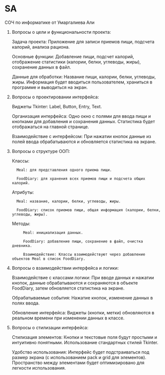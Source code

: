 # SA
СОЧ по информатике от Умаргалиева Али

1. Вопросы о цели и функциональности проекта:

   Задача проекта: Приложение для записи приемов пищи, подсчета калорий, анализа рациона.

   Основные функции: Добавление пищи, подсчет калорий, отображение статистики (калории, белки, углеводы, жиры), сохранение данных в файл.

   Данные для обработки: Название пищи, калории, белки, углеводы, жиры. Информация будет вводиться пользователем, храниться в программе и выводиться на экран.

2. Вопросы о проектировании интерфейса:
   
   Виджеты Tkinter: Label, Button, Entry, Text.

   Организация интерфейса: Одно окно с полями для ввода пищи и кнопками для добавления и сохранения данных. Статистика будет отображаться на главной странице.

   Взаимодействие с интерфейсом: При нажатии кнопок данные из полей ввода обрабатываются и обновляется статистика на экране.

3. Вопросы о структуре ООП:

   Классы:

         Meal: для представления одного приема пищи.

         FoodDiary: для хранения всех приемов пищи и подсчета общих калорий.

   Атрибуты:

         Meal: название, калории, белки, углеводы, жиры.

         FoodDiary: список приемов пищи, общая информация (калории, белки, углеводы, жиры).

   Методы:

            Meal: инициализация данных.

            FoodDiary: добавление пищи, сохранение в файл, очистка дневника.

            Взаимодействие: Классы взаимодействуют через добавление объектов Meal в список FoodDiary.

4. Вопросы о взаимодействии интерфейса и логики:

   Взаимодействие с классами логики: При вводе данных и нажатии кнопок, данные обрабатываются и сохраняются в объекте FoodDiary, затем обновляется статистика на экране.

   Обрабатываемые события: Нажатие кнопок, изменение данных в полях ввода.

   Обновление интерфейса: Виджеты (кнопки, метки) обновляются в реальном времени при изменении данных в классе.

5. Вопросы о стилизации интерфейса:

   Стилизация элементов: Кнопки и текстовые поля будут простыми и интуитивно понятными. Использование стандартных стилей Tkinter.

   Удобство использования: Интерфейс будет подстраиваться под размер экрана (с использованием pack и grid для элементов). Пространство между элементами будет оптимизировано
   для легкости использования.

